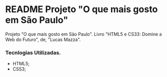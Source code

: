 # README Projeto "O que mais gosto em São Paulo"

Projeto "O que mais gosto em São Paulo".
Livro "HTML5 e CS33: Domine a Web do Futuro", de, "Lucas Mazza".

### Tecnlogias Utilizadas.
* HTML5;
* CSS3;
